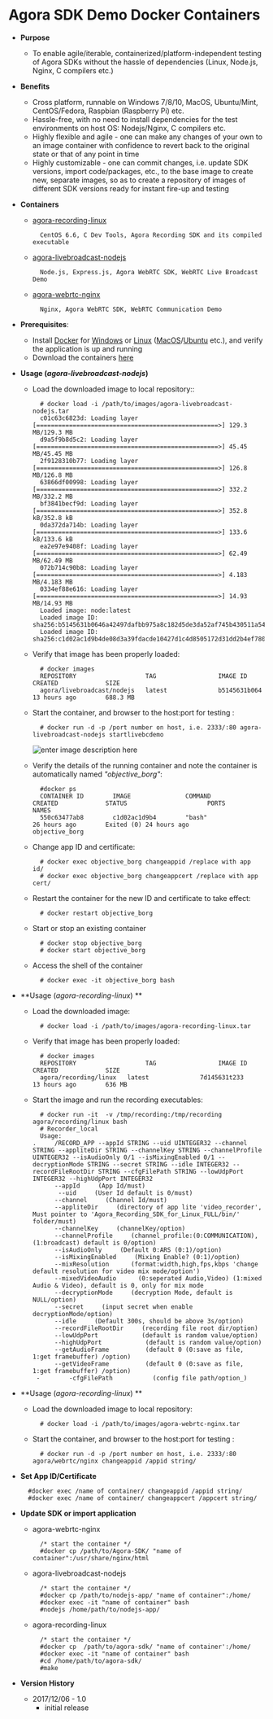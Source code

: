 # Agora SDK Demo Docker Containers

- **Purpose**
	* To enable agile/iterable, containerized/platform-independent testing of Agora SDKs without the hassle of dependencies (Linux, Node.js, Nginx, C compilers etc.) 

- **Benefits**
	* Cross platform, runnable on Windows 7/8/10, MacOS, Ubuntu/Mint, CentOS/Fedora, Raspbian (Raspberry Pi) etc.
	* Hassle-free, with no need to install dependencies for the test environments on host OS: Nodejs/Nginx, C compilers etc.
	* Highly flexible and agile - one can make any changes of your own to an image container with confidence to revert back to the original state or that of any point in time
	* Highly customizable - one can commit changes, i.e. update SDK versions,  import code/packages, etc., to the base image to create new, separate images, so as to create a repository of images of different SDK versions ready for instant fire-up and testing


- **Containers**
	* [agora-recording-linux](https://pan.baidu.com/s/1c15m4Oo)
	
			CentOS 6.6, C Dev Tools, Agora Recording SDK and its compiled executable
		 
	* [agora-livebroadcast-nodejs](https://pan.baidu.com/s/1o7DF31C)
	
			Node.js, Express.js, Agora WebRTC SDK, WebRTC Live Broadcast Demo
			
	* [agora-webrtc-nginx](https://pan.baidu.com/s/1hss3nrI)
	
			Nginx, Agora WebRTC SDK, WebRTC Communication Demo

- **Prerequisites**:
	* Install [Docker](https://www.htpcbeginner.com/what-is-docker-docker-vs-virtualbox/) for [Windows](https://docs.docker.com/docker-for-windows/#shared-drives-on-demand) or [Linux](https://www.howtoforge.com/tutorial/docker-installation-and-usage-on-ubuntu-16.04/) ([MacOS](https://docs.docker.com/docker-for-mac/install/#install-and-run-docker-for-mac)/[Ubuntu](https://www.howtoforge.com/tutorial/docker-installation-and-usage-on-ubuntu-16.04/) etc.), and verify the application is up and running
	* Download the containers [here](https://pan.baidu.com/s/1slbVOYT)



- **Usage (*agora-livebroadcast-nodejs*)**
	* Load the downloaded image to local repository::

			# docker load -i /path/to/images/agora-livebroadcast-nodejs.tar 
			c01c63c6823d: Loading layer [==================================================>] 129.3 MB/129.3 MB
			d9a5f9b8d5c2: Loading layer [==================================================>] 45.45 MB/45.45 MB
			2f9128310b77: Loading layer [==================================================>] 126.8 MB/126.8 MB
			63866df00998: Loading layer [==================================================>] 332.2 MB/332.2 MB
			bf3841becf9d: Loading layer [==================================================>] 352.8 kB/352.8 kB
			0da372da714b: Loading layer [==================================================>] 133.6 kB/133.6 kB
			ea2e97e9408f: Loading layer [==================================================>] 62.49 MB/62.49 MB
			072b714c90b8: Loading layer [==================================================>] 4.183 MB/4.183 MB
			0334ef88e616: Loading layer [==================================================>] 14.93 MB/14.93 MB
			Loaded image: node:latest
			Loaded image ID: sha256:b5145631b0646a42497dafbb975a8c182d5de3da52af745b430511a54c53f835
			Loaded image ID: sha256:c1d02ac1d9b4de08d3a39fdacde10427d1c4d8505172d31dd2b4ef78048559f8
	* Verify that image has been properly loaded:

			# docker images
			REPOSITORY                   TAG                 IMAGE ID            CREATED             SIZE
			agora/livebroadcast/nodejs   latest              b5145631b064        13 hours ago        688.3 MB
	* Start the container, and browser to the host:port for testing :

			# docker run -d -p /port number on host, i.e. 2333/:80 agora-livebroadcast-nodejs startlivebcdemo
		![enter image description here](http://i67.tinypic.com/2952req.png)
	* Verify the details of the running container and note the container is automatically named *"objective_borg"*:

			#docker ps
			CONTAINER ID        IMAGE               COMMAND                  CREATED             STATUS                      PORTS               NAMES
			550c63477ab8        c1d02ac1d9b4        "bash"                   26 hours ago        Exited (0) 24 hours ago                         objective_borg
	* Change app ID and certificate:

			# docker exec objective_borg changeappid /replace with app id/
			# docker exec objective_borg changeappcert /replace with app cert/
	* Restart the container for the new ID and certificate to take effect:

			# docker restart objective_borg
	* Start or stop an existing container

			# docker stop objective_borg
			# docker start objective_borg
	* Access the shell of the container

			# docker exec -it objective_borg bash

- **Usage (*agora-recording-linux*) **
	* Load the downloaded image:

			# docker load -i /path/to/images/agora-recording-linux.tar 
	* Verify that image has been properly loaded:

			# docker images
			REPOSITORY                   TAG                 IMAGE ID            CREATED             SIZE
			agora/recording/linux   latest              7d145631t233        13 hours ago        636 MB
	* Start the image and run the recording executables:

			# docker run -it  -v /tmp/recording:/tmp/recording agora/recording/linux bash
			# Recorder_local 
			Usage: 
	      .		/RECORD_APP --appId STRING --uid UINTEGER32 --channel STRING --appliteDir STRING --channelKey STRING --channelProfile UINTEGER32 --isAudioOnly 0/1 --isMixingEnabled 0/1 --decryptionMode STRING --secret STRING --idle INTEGER32 --recordFileRootDir STRING --cfgFilePath STRING --lowUdpPort INTEGER32 --highUdpPort INTEGER32
           		--appId     (App Id/must) 
          		 --uid     (User Id default is 0/must)  
           		--channel     (Channel Id/must) 
           		--appliteDir     (directory of app lite 'video_recorder', Must pointer to 'Agora_Recording_SDK_for_Linux_FULL/bin/' folder/must) 
           		--channelKey     (channelKey/option) 
           		--channelProfile     (channel_profile:(0:COMMUNICATION),(1:broadcast) default is 0/option) 
           		--isAudioOnly     (Default 0:ARS (0:1)/option) 
           		--isMixingEnabled     (Mixing Enable? (0:1)/option) 
           		--mixResolution      (format:width,high,fps,kbps 'change default resolution for video mix mode/option') 
           		--mixedVideoAudio      (0:seperated Audio,Video) (1:mixed Audio & Video), default is 0, only for mix mode  
           		--decryptionMode     (decryption Mode, default is NULL/option) 
           		--secret     (input secret when enable decryptionMode/option) 
           		--idle     (Default 300s, should be above 3s/option) 
           		--recordFileRootDir     (recording file root dir/option) 
           		--lowUdpPort            (default is random value/option) 
           		--highUdpPort            (default is random value/option) 
           		--getAudioFrame          (default 0 (0:save as file, 1:get framebuffer) /option) 
           		--getVideoFrame          (default 0 (0:save as file, 1:get framebuffer) /option)
           -		-cfgFilePath           (config file path/option_)

- **Usage (*agora-recording-linux*) **
	* Load the downloaded image to local repository:

			# docker load -i /path/to/images/agora-webrtc-nginx.tar
	* Start the container, and browser to the host:port for testing :

			# docker run -d -p /port number on host, i.e. 2333/:80 agora/webrtc/nginx changeappid /appid string/

- **Set App ID/Certificate**
	
		#docker exec /name of container/ changeappid /appid string/
		#docker exec /name of container/ changeappcert /appcert string/

- **Update SDK or import application**
	* agora-webrtc-nginx
	
			/* start the container */
			#docker cp /path/to/Agora-SDK/ "name of container":/usr/share/nginx/html
	* agora-livebroadcast-nodejs
	
			/* start the container */
			#docker cp /path/to/nodejs-app/ "name of container":/home/
			#docker exec -it "name of container" bash
			#nodejs /home/path/to/nodejs-app/
	* agora-recording-linux

			/* start the container */
			#docker cp  /path/to/agora-sdk/ "name of container':/home/
			#docker exec -it "name of container" bash
			#cd /home/path/to/agora-sdk/
			#make


- **Version History**
	* 2017/12/06 - 1.0
		+ initial release 








